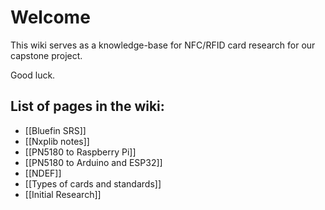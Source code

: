 # Welcome
This wiki serves as a knowledge-base for NFC/RFID card research for our capstone project.

Good luck.
## List of pages in the wiki:
- [[Bluefin SRS]]
- [[Nxplib notes]]
- [[PN5180 to Raspberry Pi]]
- [[PN5180 to Arduino and ESP32]]
- [[NDEF]]
- [[Types of cards and standards]]
- [[Initial Research]]